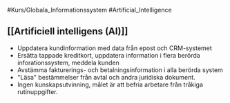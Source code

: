 #Kurs/Globala_Informationssystem #Artificial_Intelligence 


## [[Artificiell intelligens (AI)]]
- Uppdatera kundinformation med data från epost och CRM-systemet
- Ersätta tappade kreditkort, uppdatera information i flera berörda inforationssystem, meddela kunden
- Avstämma fakturerings- och betalningsinformation i alla berörda system
- "Läsa" bestämmelser från avtal och andra juridiska dokument.
- Ingen kunskapsutvinning, målet är att befria arbetare från tråkiga rutinuppgifter.